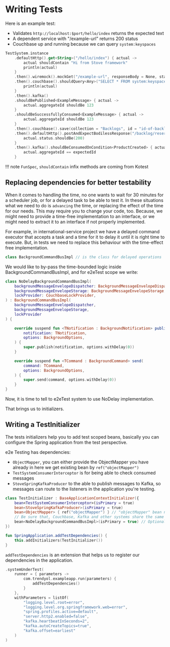 # Writing Tests

Here is an example test:

- Validates `http://localhost:$port/hello/index` returns the expected text
- A dependent service with "/example-url" returns 200 status
- Couchbase up and running because we can query `system:keyspaces`

```kotlin
TestSystem.instance
    .defaultHttp().get<String>("/hello/index") { actual ->
        actual shouldContain "Hi from Stove framework"
        println(actual)
    }
    .then().wiremock().mockGet("/example-url", responseBody = None, statusCode = 200)
    .then().couchbase().shouldQuery<Any>("SELECT * FROM system:keyspaces") { actual ->
        println(actual)
    }
    .then().kafka()
    .shouldBePublished<ExampleMessage> { actual ->
        actual.aggregateId shouldBe 123
    }
    .shouldBeSuccessfullyConsumed<ExampleMessage> { actual ->
        actual.aggregateId shouldBe 123
    }
    .then().couchbase().save(collection = "Backlogs", id = "id-of-backlog", instance = Backlog("id-of-backlog"))
    .then().defaultHttp().postAndExpectBodilessResponse("/backlog/reserve") { actual ->
        actual.status.shouldBe(200)
    }
    .then().kafka().shouldBeConsumedOnCondition<ProductCreated> { actual ->
        actual.aggregateId == expectedId
    }
```

!!! note
    `FunSpec`, `shouldContain` infix methods are coming from Kotest

## Replacing dependencies for better testability

When it comes to handling the time, no one wants to wait for 30 minutes for a scheduler job, or for a delayed task to be
able to test it.
In these situations what we need to do is `advancing` the time, or replacing the effect of the time for our needs. This
may require you
to change your code, too. Because, we might need to provide a time-free implementation to an interface, or we might need
to extract it
to an interface if not properly implemented.

For example, in international-service project we have a delayed command executor that accepts a task and a time for it
to delay it until
it is right time to execute. But, in tests we need to replace this behaviour with the time-effect free implementation.

```kotlin
class BackgroundCommandBusImpl // is the class for delayed operations
```

We would like to by-pass the time-bounded logic inside BackgroundCommandBusImpl, and for e2eTest scope we write:

```kotlin
class NoDelayBackgroundCommandBusImpl(
    backgroundMessageEnvelopeDispatcher: BackgroundMessageEnvelopeDispatcher,
    backgroundMessageEnvelopeStorage: BackgroundMessageEnvelopeStorage,
    lockProvider: CouchbaseLockProvider,
) : BackgroundCommandBusImpl(
    backgroundMessageEnvelopeDispatcher,
    backgroundMessageEnvelopeStorage,
    lockProvider
) {

    override suspend fun <TNotification : BackgroundNotification> publish(
        notification: TNotification,
        options: BackgroundOptions,
    ) {
        super.publish(notification, options.withDelay(0))
    }

    override suspend fun <TCommand : BackgroundCommand> send(
        command: TCommand,
        options: BackgroundOptions,
    ) {
        super.send(command, options.withDelay(0))
    }
}
```

Now, it is time to tell to e2eTest system to use NoDelay implementation.

That brings us to initializers.

## Writing a TestInitializer

The tests initializers help you to add test scoped beans, basically you can configure the Spring application from the
test perspective.

e2e Testing has dependencies:

- `ObjectMapper`, you can either provide the ObjectMapper you have already in here we get existing bean by `ref("objectMapper")`
- `TestSystemConsumerInterceptor` is for being able to check consumed messages
- `StoveSpringKafkaProducer` to the able to publish messages to Kafka, so messages can route to the listeners in the application you're testing.

```kotlin
class TestInitializer : BaseApplicationContextInitializer({
    bean<TestSystemConsumerInterceptor>(isPrimary = true)
    bean<StoveSpringKafkaProducer>(isPrimary = true)
    bean<ObjectMapper> { ref("objectMapper") } // "objectMapper" bean name should be in your spring context otherwise it will fail, if not you can provide an instance here.
    // Be sure that, Couchbase, Kafka and other systems share the same serialization strategy.
    bean<NoDelayBackgroundCommandBusImpl>(isPrimary = true) // Optional dependency to alter delayed implementation with 0-wait.
})

fun SpringApplication.addTestDependencies() {
    this.addInitializers(TestInitializer())
}
```

`addTestDependencies` is an extension that helps us to register our dependencies in the application.

```kotlin  hl_lines="4"
.systemUnderTest(
    runner = { parameters ->
        com.trendyol.exampleapp.run(parameters) {
            addTestDependencies()
        }
    },
    withParameters = listOf(
        "logging.level.root=error",
        "logging.level.org.springframework.web=error",
        "spring.profiles.active=default",
        "server.http2.enabled=false",
        "kafka.heartbeatInSeconds=2",
        "kafka.autoCreateTopics=true",
        "kafka.offset=earliest"
    )
)
```
